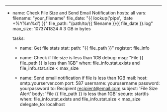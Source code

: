 ---
- name: Check File Size and Send Email Notification
  hosts: all
  vars:
    filename: "your_filename"
    file_date: "{{ lookup('pipe', 'date +%Y%m%d') }}"
    file_path: "/path/to/{{ filename }}{{ file_date }}.log"
    max_size: 1073741824  # 3 GB in bytes

  tasks:
    - name: Get file stats
      stat:
        path: "{{ file_path }}"
      register: file_info

    - name: Check if file size is less than 1GB
      debug:
        msg: "File {{ file_path }} is less than 1GB"
      when: file_info.stat.exists and file_info.stat.size < max_size

    - name: Send email notification if file is less than 1GB
      mail:
        host: smtp.yourserver.com
        port: 587
        username: yourusername
        password: yourpassword
        to: Recipient <recipient@email.com>
        subject: 'File Size Alert'
        body: 'File {{ file_path }} is less than 1GB'
        secure: starttls
      when: file_info.stat.exists and file_info.stat.size < max_size
      delegate_to: localhost

